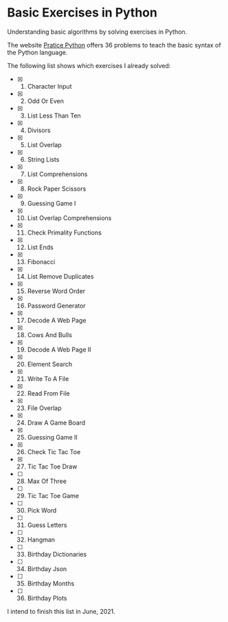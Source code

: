# Basic Exercises in Python

 Understanding basic algorithms by solving exercises in Python. 

 The website [Pratice Python](https://www.practicepython.org/) offers 36 problems to teach the basic syntax of the Python language.

 The following list shows which exercises I already solved:

- [x] 1. Character Input 
- [x] 2. Odd Or Even 
- [x] 3. List Less Than Ten
- [x] 4. Divisors  
- [x] 5. List Overlap
- [x] 6. String Lists
- [x] 7. List Comprehensions
- [x] 8. Rock Paper Scissors  
- [x] 9. Guessing Game I   
- [x] 10. List Overlap Comprehensions   
- [x] 11. Check Primality Functions 
- [x] 12. List Ends 
- [x] 13. Fibonacci
- [x] 14. List Remove Duplicates  
- [x] 15. Reverse Word Order  
- [x] 16. Password Generator 
- [x] 17. Decode A Web Page 
- [x] 18. Cows And Bulls   
- [x] 19. Decode A Web Page II 
- [x] 20. Element Search 
- [x] 21. Write To A File 
- [x] 22. Read From File   
- [x] 23. File Overlap  
- [x] 24. Draw A Game Board   
- [x] 25. Guessing Game II   
- [x] 26. Check Tic Tac Toe   
- [x] 27. Tic Tac Toe Draw   
- [ ] 28. Max Of Three 
- [ ] 29. Tic Tac Toe Game   
- [ ] 30. Pick Word    
- [ ] 31. Guess Letters    
- [ ] 32. Hangman  
- [ ] 33. Birthday Dictionaries 
- [ ] 34. Birthday Json    
- [ ] 35. Birthday Months     
- [ ] 36. Birthday Plots     

I intend to finish this list in June, 2021.


 


